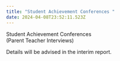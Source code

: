 ```yaml
---
title: "Student Achievement Conferences "
date: 2024-04-08T23:52:11.523Z
---
```

Student Achievement Conferences  
(Parent Teacher Interviews)  

Details will be advised in the interim report.
